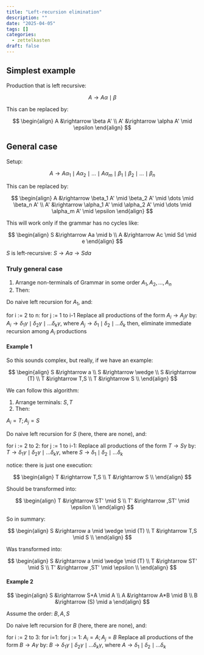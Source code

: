 ```yaml
---
title: "Left-recursion elimination"
description: ""
date: "2025-04-05"
tags: []
categories:
  - zettelkasten
draft: false
---
```


## Simplest example

Production that is left recursive:

$$
A \rightarrow A\alpha \mid \beta
$$

This can be replaced by:

$$
\begin{align}
A  &\rightarrow \beta A' \\
A' &\rightarrow \alpha A' \mid \epsilon
\end{align}
$$

## General case

Setup:

$$
A \rightarrow A\alpha_1 \mid A\alpha_2 \mid \dots \mid A\alpha_m \mid \beta_1 \mid \beta_2 \mid \dots \mid \beta_n
$$

This can be replaced by:

$$
\begin{align}
A  &\rightarrow \beta_1 A'  \mid \beta_2 A'  \mid \dots \mid \beta_n A' \\
A' &\rightarrow \alpha_1 A' \mid \alpha_2 A' \mid \dots \mid \alpha_m A' \mid \epsilon
\end{align}
$$

This will work only if the grammar has no cycles like:

$$
\begin{align}
S  &\rightarrow Aa \mid b \\
A  &\rightarrow Ac \mid Sd \mid e
\end{align}
$$

$S$ is left-recursive: $S \rightarrow Aa \rightarrow Sda$

### Truly general case

1. Arrange non-terminals of Grammar in some order $A_1,A_2,\dots,A_n$
2. Then:

Do naive left recursion for $A_1$, and:

for i := 2 to n:
    for j := 1 to i-1
        Replace all productions of the form $A_i \rightarrow A_j \gamma$
        by: $A_i \rightarrow \delta_1\gamma \mid \delta_2\gamma \mid \dots \delta_k\gamma$, where $A_j \rightarrow \delta_1 \mid \delta_2 \mid \dots \delta_k$
        then, eliminate immediate recursion among $A_i$ productions

#### Example 1

So this sounds complex, but really, if we have an example:

$$
\begin{align}
S  &\rightarrow a \\
S  &\rightarrow \wedge \\
S  &\rightarrow (T) \\
T  &\rightarrow T,S \\
T  &\rightarrow S \\
\end{align}
$$

We can follow this algorithm:

1. Arrange terminals: $S, T$
2. Then:

$A_i = T; A_j = S$

Do naive left recursion for $S$ (here, there are none), and:

for i := 2 to 2:
    for j := 1 to i-1:
        Replace all productions of the form $T \rightarrow S \gamma$
        by: $T \rightarrow \delta_1\gamma \mid \delta_2\gamma \mid \dots \delta_k\gamma$, where $S \rightarrow \delta_1 \mid \delta_2 \mid \dots \delta_k$

notice: there is just one execution:

$$
\begin{align}
T  &\rightarrow T,S \\
T  &\rightarrow S \\
\end{align}
$$

Should be transformed into:

$$
\begin{align}
T  &\rightarrow ST' \mid S \\
T'  &\rightarrow ,ST' \mid \epsilon \\
\end{align}
$$

So in summary:

$$
\begin{align}
S  &\rightarrow a \mid \wedge \mid (T) \\
T  &\rightarrow T,S \mid S \\
\end{align}
$$

Was transformed into:

$$
\begin{align}
S  &\rightarrow a \mid \wedge \mid (T) \\
T  &\rightarrow ST' \mid S \\
T'  &\rightarrow ,ST' \mid \epsilon \\
\end{align}
$$

#### Example 2

$$
\begin{align}
S  &\rightarrow S+A \mid A \\
A  &\rightarrow A*B \mid B \\
B  &\rightarrow (S) \mid a
\end{align}
$$

Assume the order: $B, A, S$

Do naive left recursion for $B$ (here, there are none), and:

for i := 2 to 3:
    for i=1:
    for j := 1:
        $A_i = A; A_j = B$
        Replace all productions of the form $B \rightarrow A \gamma$
        by: $B \rightarrow \delta_1\gamma \mid \delta_2\gamma \mid \dots \delta_k\gamma$, where $A \rightarrow \delta_1 \mid \delta_2 \mid \dots \delta_k$
